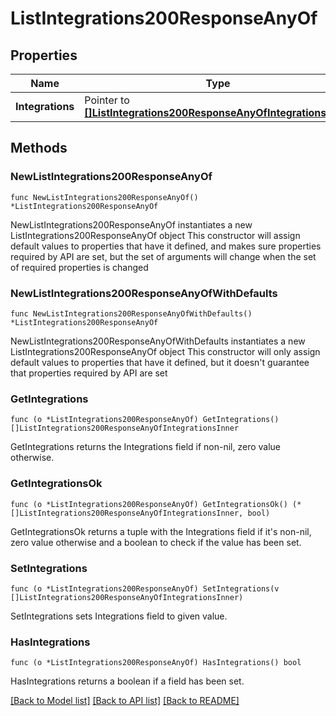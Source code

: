 # ListIntegrations200ResponseAnyOf

## Properties

Name | Type | Description | Notes
------------ | ------------- | ------------- | -------------
**Integrations** | Pointer to [**[]ListIntegrations200ResponseAnyOfIntegrationsInner**](ListIntegrations200ResponseAnyOfIntegrationsInner.md) |  | [optional] 

## Methods

### NewListIntegrations200ResponseAnyOf

`func NewListIntegrations200ResponseAnyOf() *ListIntegrations200ResponseAnyOf`

NewListIntegrations200ResponseAnyOf instantiates a new ListIntegrations200ResponseAnyOf object
This constructor will assign default values to properties that have it defined,
and makes sure properties required by API are set, but the set of arguments
will change when the set of required properties is changed

### NewListIntegrations200ResponseAnyOfWithDefaults

`func NewListIntegrations200ResponseAnyOfWithDefaults() *ListIntegrations200ResponseAnyOf`

NewListIntegrations200ResponseAnyOfWithDefaults instantiates a new ListIntegrations200ResponseAnyOf object
This constructor will only assign default values to properties that have it defined,
but it doesn't guarantee that properties required by API are set

### GetIntegrations

`func (o *ListIntegrations200ResponseAnyOf) GetIntegrations() []ListIntegrations200ResponseAnyOfIntegrationsInner`

GetIntegrations returns the Integrations field if non-nil, zero value otherwise.

### GetIntegrationsOk

`func (o *ListIntegrations200ResponseAnyOf) GetIntegrationsOk() (*[]ListIntegrations200ResponseAnyOfIntegrationsInner, bool)`

GetIntegrationsOk returns a tuple with the Integrations field if it's non-nil, zero value otherwise
and a boolean to check if the value has been set.

### SetIntegrations

`func (o *ListIntegrations200ResponseAnyOf) SetIntegrations(v []ListIntegrations200ResponseAnyOfIntegrationsInner)`

SetIntegrations sets Integrations field to given value.

### HasIntegrations

`func (o *ListIntegrations200ResponseAnyOf) HasIntegrations() bool`

HasIntegrations returns a boolean if a field has been set.


[[Back to Model list]](../README.md#documentation-for-models) [[Back to API list]](../README.md#documentation-for-api-endpoints) [[Back to README]](../README.md)


